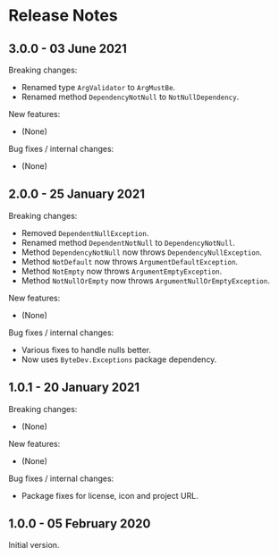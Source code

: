 # Release Notes

## 3.0.0 - 03 June 2021

Breaking changes:
- Renamed type `ArgValidator` to `ArgMustBe`.
- Renamed method `DependencyNotNull` to `NotNullDependency`.

New features:
- (None)

Bug fixes / internal changes:
- (None)

## 2.0.0 - 25 January 2021

Breaking changes:
- Removed `DependentNullException`.
- Renamed method `DependentNotNull` to `DependencyNotNull`.
- Method `DependencyNotNull` now throws `DependencyNullException`.
- Method `NotDefault` now throws `ArgumentDefaultException`.
- Method `NotEmpty` now throws `ArgumentEmptyException`.
- Method `NotNullOrEmpty` now throws `ArgumentNullOrEmptyException`.

New features:
- (None)

Bug fixes / internal changes:
- Various fixes to handle nulls better.
- Now uses `ByteDev.Exceptions` package dependency.

## 1.0.1 - 20 January 2021

Breaking changes:
- (None)

New features:
- (None)

Bug fixes / internal changes:
- Package fixes for license, icon and project URL.

## 1.0.0 - 05 February 2020

Initial version.
